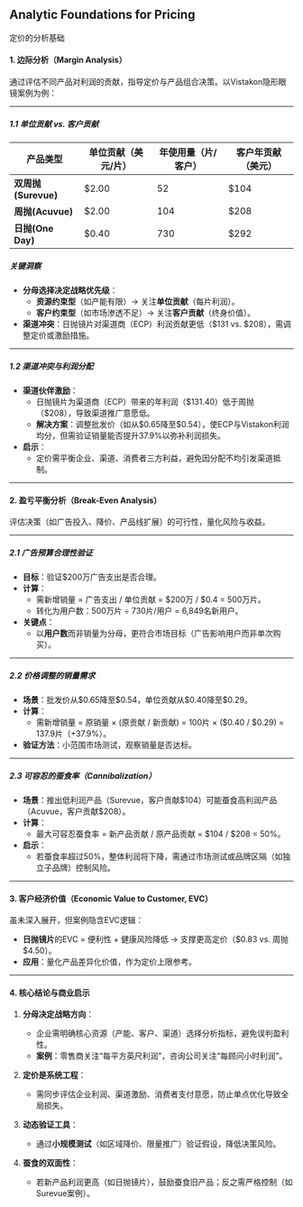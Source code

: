 ## Analytic Foundations for Pricing

定价的分析基础

#### 1. 边际分析（Margin Analysis）
通过评估不同产品对利润的贡献，指导定价与产品组合决策。以Vistakon隐形眼镜案例为例：

---

##### 1.1 单位贡献 vs. 客户贡献

| 产品类型       | 单位贡献（美元/片） | 年使用量（片/客户） | **客户年贡献（美元）** |  
|----------------|---------------------|----------------------|------------------------|  
| **双周抛(Surevue)** | \$2.00               | 52                   | \$104                   |  
| **周抛(Acuvue)**    | \$2.00               | 104                  | \$208                   |  
| **日抛(One Day)**   | \$0.40               | 730                  | \$292                   |  

##### 关键洞察  
- **分母选择决定战略优先级**：  
  - **资源约束型**（如产能有限）→ 关注**单位贡献**（每片利润）。  
  - **客户约束型**（如市场渗透不足）→ 关注**客户贡献**（终身价值）。  
- **渠道冲突**：日抛镜片对渠道商（ECP）利润贡献更低（$131 vs. $208），需调整定价或激励措施。

---

##### 1.2 渠道冲突与利润分配
- **渠道伙伴激励**：  
  - 日抛镜片为渠道商（ECP）带来的年利润（\$131.40）低于周抛（\$208），导致渠道推广意愿低。  
  - **解决方案**：调整批发价（如从\$0.65降至\$0.54），使ECP与Vistakon利润均分，但需验证销量能否提升37.9%以弥补利润损失。  
- **启示**：  
  - 定价需平衡企业、渠道、消费者三方利益，避免因分配不均引发渠道抵制。

---

#### 2. 盈亏平衡分析（Break-Even Analysis）
评估决策（如广告投入、降价、产品线扩展）的可行性，量化风险与收益。

---

##### 2.1 广告预算合理性验证
- **目标**：验证\$200万广告支出是否合理。  
- **计算**：  
  - 需新增销量 = 广告支出 / 单位贡献 = \$200万 / \$0.4 = 500万片。  
  - 转化为用户数：500万片 ÷ 730片/用户 = 6,849名新用户。  
- **关键点**：  
  - 以**用户数**而非销量为分母，更符合市场目标（广告影响用户而非单次购买）。

---

##### 2.2 价格调整的销量需求
- **场景**：批发价从\$0.65降至\$0.54，单位贡献从\$0.40降至\$0.29。  
- **计算**：  
  - 需新增销量 = 原销量 × (原贡献 / 新贡献) = 100片 × (\$0.40 / \$0.29) = 137.9片（+37.9%）。  
- **验证方法**：小范围市场测试，观察销量是否达标。

---

##### 2.3 可容忍的蚕食率（Cannibalization）
- **场景**：推出低利润产品（Surevue，客户贡献\$104）可能蚕食高利润产品（Acuvue，客户贡献\$208）。  
- **计算**：  
  - 最大可容忍蚕食率 = 新产品贡献 / 原产品贡献 = \$104 / \$208 = 50%。  
- **启示**：  
  - 若蚕食率超过50%，整体利润将下降，需通过市场测试或品牌区隔（如独立子品牌）控制风险。

---

#### 3. 客户经济价值（Economic Value to Customer, EVC）
虽未深入展开，但案例隐含EVC逻辑：  
- **日抛镜片**的EVC = 便利性 + 健康风险降低 → 支撑更高定价（\$0.83 vs. 周抛\$4.50）。  
- **应用**：量化产品差异化价值，作为定价上限参考。

---

#### 4. 核心结论与商业启示
1. **分母决定战略方向**：  
   - 企业需明确核心资源（产能、客户、渠道）选择分析指标，避免误判盈利性。  
   - **案例**：零售商关注“每平方英尺利润”，咨询公司关注“每顾问小时利润”。

2. **定价是系统工程**：  
   - 需同步评估企业利润、渠道激励、消费者支付意愿，防止单点优化导致全局损失。  

3. **动态验证工具**：  
   - 通过**小规模测试**（如区域降价、限量推广）验证假设，降低决策风险。  

4. **蚕食的双面性**：  
   - 若新产品利润更高（如日抛镜片），鼓励蚕食旧产品；反之需严格控制（如Surevue案例）。 
